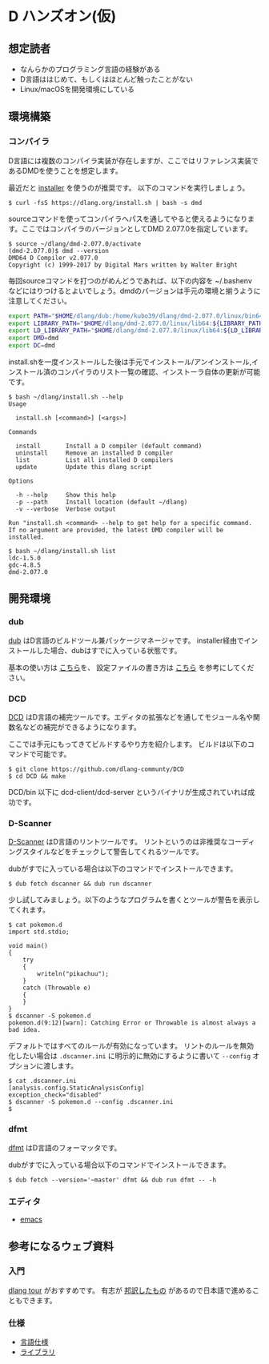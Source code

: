 # D ハンズオン(仮)

## 想定読者

- なんらかのプログラミング言語の経験がある
- D言語ははじめて、もしくはほとんど触ったことがない
- Linux/macOSを開発環境にしている

## 環境構築

### コンパイラ

D言語には複数のコンパイラ実装が存在しますが、ここではリファレンス実装であるDMDを使うことを想定します。

最近だと [installer](https://github.com/dlang/installer) を使うのが推奨です。
以下のコマンドを実行しましょう。

```console
$ curl -fsS https://dlang.org/install.sh | bash -s dmd
```

sourceコマンドを使ってコンパイラへパスを通してやると使えるようになります。ここではコンパイラのバージョンとしてDMD 2.077.0を指定しています。

```console
$ source ~/dlang/dmd-2.077.0/activate
(dmd-2.077.0)$ dmd --version
DMD64 D Compiler v2.077.0
Copyright (c) 1999-2017 by Digital Mars written by Walter Bright
```

毎回sourceコマンドを打つのがめんどうであれば、以下の内容を ~/.bashenv などにはりつけるとよいでしょう。dmdのバージョンは手元の環境と揃うように注意してください。

```bash
export PATH="$HOME/dlang/dub:/home/kubo39/dlang/dmd-2.077.0/linux/bin64:${PATH:-}"
export LIBRARY_PATH="$HOME/dlang/dmd-2.077.0/linux/lib64:${LIBRARY_PATH:-}"
export LD_LIBRARY_PATH="$HOME/dlang/dmd-2.077.0/linux/lib64:${LD_LIBRARY_PATH:-}"
export DMD=dmd
export DC=dmd
```

install.shを一度インストールした後は手元でインストール/アンインストール,インストール済のコンパイラのリスト一覧の確認、インストーラ自体の更新が可能です。

```console
$ bash ~/dlang/install.sh --help
Usage

  install.sh [<command>] [<args>]

Commands

  install       Install a D compiler (default command)
  uninstall     Remove an installed D compiler
  list          List all installed D compilers
  update        Update this dlang script

Options

  -h --help     Show this help
  -p --path     Install location (default ~/dlang)
  -v --verbose  Verbose output

Run "install.sh <command> --help to get help for a specific command.
If no argument are provided, the latest DMD compiler will be installed.

$ bash ~/dlang/install.sh list
ldc-1.5.0
gdc-4.8.5
dmd-2.077.0
```

## 開発環境

### dub

[dub](https://github.com/dlang/dub) はD言語のビルドツール兼パッケージマネージャです。
installer経由でインストールした場合、dubはすでに入っている状態です。

基本の使い方は [こちら](http://code.dlang.org/getting_started)を、 設定ファイルの書き方は [こちら](https://github.com/dlang/dub) を参考にしてください。

### DCD

[DCD](https://github.com/dlang-community/DCD) はD言語の補完ツールです。エディタの拡張などを通してモジュール名や関数名などの補完ができるようになります。

ここでは手元にもってきてビルドするやり方を紹介します。
ビルドは以下のコマンドで可能です。

```console
$ git clone https://github.com/dlang-communty/DCD
$ cd DCD && make
```

DCD/bin 以下に dcd-client/dcd-server というバイナリが生成されていれば成功です。

### D-Scanner

[D-Scanner](https://github.com/dlang-community/D-Scanner/) はD言語のリントツールです。
リントというのは非推奨なコーディングスタイルなどをチェックして警告してくれるツールです。

dubがすでに入っている場合は以下のコマンドでインストールできます。

```console
$ dub fetch dscanner && dub run dscanner
```

少し試してみましょう。以下のようなプログラムを書くとツールが警告を表示してくれます。

```console
$ cat pokemon.d
import std.stdio;

void main()
{
    try
    {
        writeln("pikachuu");
    }
    catch (Throwable e)
    {
    }
}
$ dscanner -S pokemon.d
pokemon.d(9:12)[warn]: Catching Error or Throwable is almost always a bad idea.
```

デフォルトではすべてのルールが有効になっています。
リントのルールを無効化したい場合は `.dscanner.ini` に明示的に無効にするように書いて `--config` オプションに渡します。

```console
$ cat .dscanner.ini
[analysis.config.StaticAnalysisConfig]
exception_check="disabled"
$ dscanner -S pokemon.d --config .dscanner.ini
$
```

### dfmt

[dfmt](https://github.com/dlang-community/dfmt) はD言語のフォーマッタです。

dubがすでに入っている場合以下のコマンドでインストールできます。

```console
$ dub fetch --version='~master' dfmt && dub run dfmt -- -h
```

### エディタ

- [emacs](./emacs.md)

## 参考になるウェブ資料

### 入門

[dlang tour](https://tour.dlang.org/) がおすすめです。
有志が [邦訳したもの](https://tour.dlang.org/tour/ja/welcome/welcome-to-d) があるので日本語で進めることもできます。

### 仕様

- [言語仕様](https://dlang.org/spec/spec.html)
- [ライブラリ](https://dlang.org/phobos/index.html)
